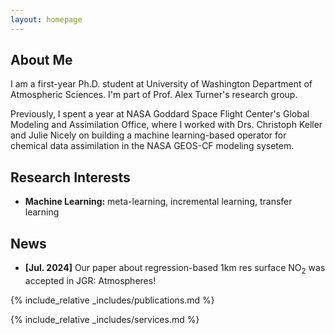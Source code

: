 ```yaml
---
layout: homepage
---
```


## About Me

I am a first-year Ph.D. student at University of Washington Department of Atmospheric Sciences. I'm part of Prof. Alex Turner's research group.

Previously, I spent a year at NASA Goddard Space Flight Center's Global Modeling and Assimilation Office, where I worked with Drs. Christoph Keller and Julie Nicely on building a machine learning-based operator for chemical data assimilation in the NASA GEOS-CF modeling sysetem.

## Research Interests

- **Machine Learning:** meta-learning, incremental learning, transfer learning

## News

- **[Jul. 2024]** Our paper about regression-based 1km res surface NO$`_2`$ was accepted in JGR: Atmospheres!

{% include_relative _includes/publications.md %}

{% include_relative _includes/services.md %}
